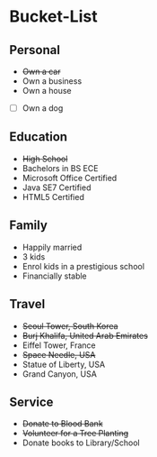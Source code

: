 # Bucket-List

## Personal
 * ~~Own a car~~
 * Own a business
 * Own a house  

-[ ] Own a dog

## Education
 * ~~High School~~
 * Bachelors in BS ECE
 * Microsoft Office Certified
 * Java SE7 Certified
 * HTML5 Certified

## Family
 * Happily married
 * 3 kids
 * Enrol kids in a prestigious school
 * Financially stable
 
## Travel
 * ~~Seoul Tower, South Korea~~
 * ~~Burj Khalifa, United Arab Emirates~~
 * Eiffel Tower, France
 * ~~Space Needle, USA~~
 * Statue of Liberty, USA
 * Grand Canyon, USA

## Service
 * ~~Donate to Blood Bank~~
 * ~~Volunteer for a Tree Planting~~
 * Donate books to Library/School
